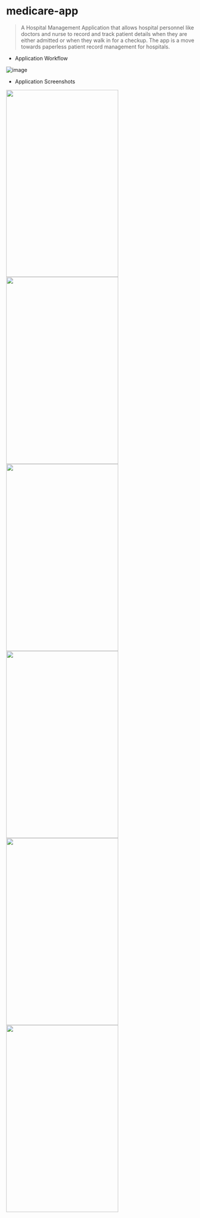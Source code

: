# medicare-app

>A Hospital Management Application that allows hospital personnel like doctors and nurse to record and track patient details when they are either admitted or when they walk in for a checkup. The app is a move towards paperless patient record management for hospitals.
  
- Application Workflow

![image](https://user-images.githubusercontent.com/1582196/41492934-6877a02c-70b7-11e8-96fd-f1da000b0ecc.png)

- Application Screenshots

<img src="https://user-images.githubusercontent.com/1582196/41492947-7d2d0d0e-70b7-11e8-9be3-62748993e2e8.png" width="300" height="500"> <img src="https://user-images.githubusercontent.com/1582196/41492949-8146bee4-70b7-11e8-9e84-f02771cfd4fd.png" width="300" height="500"> <img src="https://user-images.githubusercontent.com/1582196/41492952-84501964-70b7-11e8-9d10-598399e32c7d.png" width="300" height="500">  <img src="https://user-images.githubusercontent.com/1582196/41492954-876494fe-70b7-11e8-9e84-fb8d20a6a81a.png" width="300" height="500"> <img src="https://user-images.githubusercontent.com/1582196/41492957-8a60aba2-70b7-11e8-8c6c-598cc1bd3385.png" width="300" height="500"> <img src="https://user-images.githubusercontent.com/1582196/41492958-8d237130-70b7-11e8-8469-14cb7387814f.png" width="300" height="500">
